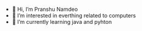 - 👋 Hi, I’m Pranshu Namdeo
- 👀 I’m interested in everthing related to computers
- 🌱 I’m currently learning java and pyhton

<!---
namdpran8/namdpran8 is a ✨ special ✨ repository because its `README.md` (this file) appears on your GitHub profile.
You can click the Preview link to take a look at your changes.
--->
